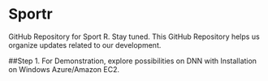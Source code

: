 # Sportr
GitHub Repository for Sport R.
Stay tuned. This GitHub Repository helps us organize updates related to our development. 

##Step 1. For Demonstration, explore possibilities on DNN with Installation on Windows Azure/Amazon EC2.
